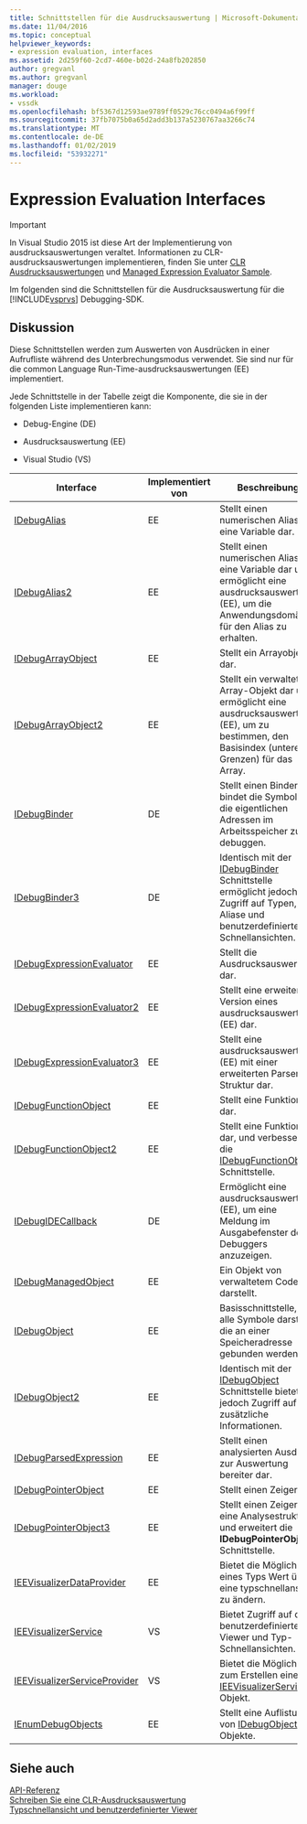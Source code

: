 ```yaml
---
title: Schnittstellen für die Ausdrucksauswertung | Microsoft-Dokumentation
ms.date: 11/04/2016
ms.topic: conceptual
helpviewer_keywords:
- expression evaluation, interfaces
ms.assetid: 2d259f60-2cd7-460e-b02d-24a8fb202850
author: gregvanl
ms.author: gregvanl
manager: douge
ms.workload:
- vssdk
ms.openlocfilehash: bf5367d12593ae9789ff0529c76cc0494a6f99ff
ms.sourcegitcommit: 37fb7075b0a65d2add3b137a5230767aa3266c74
ms.translationtype: MT
ms.contentlocale: de-DE
ms.lasthandoff: 01/02/2019
ms.locfileid: "53932271"
---
```

# <a name="expression-evaluation-interfaces"></a>Expression Evaluation Interfaces
> [!IMPORTANT]
>  In Visual Studio 2015 ist diese Art der Implementierung von ausdrucksauswertungen veraltet. Informationen zu CLR-ausdrucksauswertungen implementieren, finden Sie unter [CLR Ausdrucksauswertungen](https://github.com/Microsoft/ConcordExtensibilitySamples/wiki/CLR-Expression-Evaluators) und [Managed Expression Evaluator Sample](https://github.com/Microsoft/ConcordExtensibilitySamples/wiki/Managed-Expression-Evaluator-Sample).  
  
 Im folgenden sind die Schnittstellen für die Ausdrucksauswertung für die [!INCLUDE[vsprvs](../../../code-quality/includes/vsprvs_md.md)] Debugging-SDK.  
  
## <a name="discussion"></a>Diskussion  
 Diese Schnittstellen werden zum Auswerten von Ausdrücken in einer Aufrufliste während des Unterbrechungsmodus verwendet. Sie sind nur für die common Language Run-Time-ausdrucksauswertungen (EE) implementiert.  
  
 Jede Schnittstelle in der Tabelle zeigt die Komponente, die sie in der folgenden Liste implementieren kann:  
  
-   Debug-Engine (DE)  
  
-   Ausdrucksauswertung (EE)  
  
-   Visual Studio (VS)  
  
|Interface|Implementiert von|Beschreibung|  
|---------------|--------------------|-----------------|  
|[IDebugAlias](../../../extensibility/debugger/reference/idebugalias.md)|EE|Stellt einen numerischen Alias für eine Variable dar.|  
|[IDebugAlias2](../../../extensibility/debugger/reference/idebugalias2.md)|EE|Stellt einen numerischen Alias für eine Variable dar und ermöglicht eine ausdrucksauswertung (EE), um die Anwendungsdomäne für den Alias zu erhalten.|  
|[IDebugArrayObject](../../../extensibility/debugger/reference/idebugarrayobject.md)|EE|Stellt ein Arrayobjekt dar.|  
|[IDebugArrayObject2](../../../extensibility/debugger/reference/idebugarrayobject2.md)|EE|Stellt ein verwaltetes Array-Objekt dar und ermöglicht eine ausdrucksauswertung (EE), um zu bestimmen, den Basisindex (untere Grenzen) für das Array.|  
|[IDebugBinder](../../../extensibility/debugger/reference/idebugbinder.md)|DE|Stellt einen Binder, bindet die Symbole, die eigentlichen Adressen im Arbeitsspeicher zu debuggen.|  
|[IDebugBinder3](../../../extensibility/debugger/reference/idebugbinder3.md)|DE|Identisch mit der [IDebugBinder](../../../extensibility/debugger/reference/idebugbinder.md) Schnittstelle ermöglicht jedoch den Zugriff auf Typen, Aliase und benutzerdefinierte Schnellansichten.|  
|[IDebugExpressionEvaluator](../../../extensibility/debugger/reference/idebugexpressionevaluator.md)|EE|Stellt die Ausdrucksauswertung dar.|  
|[IDebugExpressionEvaluator2](../../../extensibility/debugger/reference/idebugexpressionevaluator2.md)|EE|Stellt eine erweiterte Version eines ausdrucksauswerters (EE) dar.|  
|[IDebugExpressionEvaluator3](../../../extensibility/debugger/reference/idebugexpressionevaluator3.md)|EE|Stellt eine ausdrucksauswertung (EE) mit einer erweiterten Parser-Struktur dar.|  
|[IDebugFunctionObject](../../../extensibility/debugger/reference/idebugfunctionobject.md)|EE|Stellt eine Funktion dar.|  
|[IDebugFunctionObject2](../../../extensibility/debugger/reference/idebugfunctionobject2.md)|EE|Stellt eine Funktion dar, und verbessert die [IDebugFunctionObject](../../../extensibility/debugger/reference/idebugfunctionobject.md) Schnittstelle.|  
|[IDebugIDECallback](../../../extensibility/debugger/reference/idebugidecallback.md)|DE|Ermöglicht eine ausdrucksauswertung (EE), um eine Meldung im Ausgabefenster des Debuggers anzuzeigen.|  
|[IDebugManagedObject](../../../extensibility/debugger/reference/idebugmanagedobject.md)|EE|Ein Objekt von verwaltetem Code darstellt.|  
|[IDebugObject](../../../extensibility/debugger/reference/idebugobject.md)|EE|Basisschnittstelle, die alle Symbole darstellt, die an einer Speicheradresse gebunden werden.|  
|[IDebugObject2](../../../extensibility/debugger/reference/idebugobject2.md)|EE|Identisch mit der [IDebugObject](../../../extensibility/debugger/reference/idebugobject.md) Schnittstelle bietet jedoch Zugriff auf zusätzliche Informationen.|  
|[IDebugParsedExpression](../../../extensibility/debugger/reference/idebugparsedexpression.md)|EE|Stellt einen analysierten Ausdruck zur Auswertung bereiter dar.|  
|[IDebugPointerObject](../../../extensibility/debugger/reference/idebugpointerobject.md)|EE|Stellt einen Zeiger.|  
|[IDebugPointerObject3](../../../extensibility/debugger/reference/idebugpointerobject3.md)|EE|Stellt einen Zeiger in eine Analysestruktur und erweitert die **IDebugPointerObject** Schnittstelle.|  
|[IEEVisualizerDataProvider](../../../extensibility/debugger/reference/ieevisualizerdataprovider.md)|EE|Bietet die Möglichkeit, eines Typs Wert über eine typschnellansicht zu ändern.|  
|[IEEVisualizerService](../../../extensibility/debugger/reference/ieevisualizerservice.md)|VS|Bietet Zugriff auf den benutzerdefinierten Viewer und Typ-Schnellansichten.|  
|[IEEVisualizerServiceProvider](../../../extensibility/debugger/reference/ieevisualizerserviceprovider.md)|VS|Bietet die Möglichkeit zum Erstellen einer [IEEVisualizerService](../../../extensibility/debugger/reference/ieevisualizerservice.md) Objekt.|  
|[IEnumDebugObjects](../../../extensibility/debugger/reference/ienumdebugobjects.md)|EE|Stellt eine Auflistung von [IDebugObject](../../../extensibility/debugger/reference/idebugobject.md) Objekte.|  
  
## <a name="see-also"></a>Siehe auch  
 [API-Referenz](../../../extensibility/debugger/reference/api-reference-visual-studio-debugging.md)   
 [Schreiben Sie eine CLR-Ausdrucksauswertung](../../../extensibility/debugger/writing-a-common-language-runtime-expression-evaluator.md)   
 [Typschnellansicht und benutzerdefinierter Viewer](../../../extensibility/debugger/type-visualizer-and-custom-viewer.md)